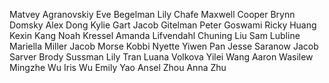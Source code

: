 Matvey Agranovskiy
Eve Begelman
Lily Chafe
Maxwell Cooper
Brynn Domsky
Alex Dong
Kylie Gart
Jacob Gitelman
Peter Goswami
Ricky Huang
Kexin Kang
Noah Kressel
Amanda Lifvendahl
Chuning Liu
Sam Lubline
Mariella Miller
Jacob Morse
Kobbi Nyette
Yiwen Pan
Jesse Saranow
Jacob Sarver
Brody Sussman
Lily Tran
Luana Volkova
Yilei Wang
Aaron Wasilew
Mingzhe Wu
Iris Wu
Emily Yao
Ansel Zhou
Anna Zhu